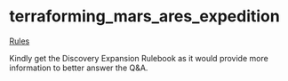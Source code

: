 # terraforming_mars_ares_expedition

[Rules](https://www.dropbox.com/scl/fi/w9qfnbm2chh3w70kw2g1m/terraforming-mars-ares-expedition.pdf?rlkey=h3wl8p3jdlmin3je9z2bgyyde&dl=0)

Kindly get the Discovery Expansion Rulebook as it would provide more information to better answer the Q&A.
